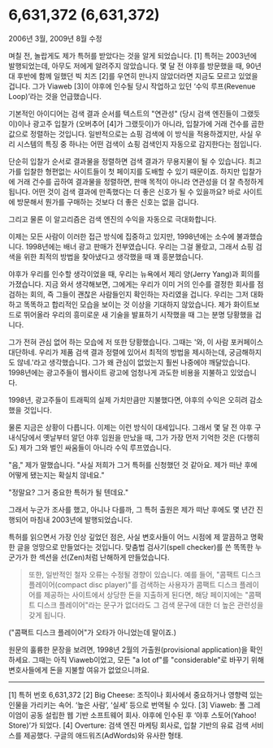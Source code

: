 # 6,631,372 (6,631,372)

2006년 3월, 2009년 8월 수정

며칠 전, 놀랍게도 제가 특허를 받았다는 것을 알게 되었습니다. [1] 특허는 2003년에 발행되었는데, 아무도 저에게 알려주지 않았습니다. 몇 달 전 야후를 방문했을 때, 90년대 후반에 함께 일했던 빅 치즈 [2]를 우연히 만나지 않았더라면 지금도 모르고 있었을 겁니다. 그가 Viaweb [3]이 야후에 인수될 당시 작업하고 있던 ‘수익 루프(Revenue Loop)’라는 것을 언급했습니다.

기본적인 아이디어는 검색 결과 순서를 텍스트의 "연관성" (당시 검색 엔진들이 그랬듯이)이나 광고주 입찰가 (오버추어 [4]가 그랬듯이)가 아니라, 입찰가에 거래 건수를 곱한 값으로 정렬하는 것입니다. 일반적으로는 쇼핑 검색에 이 방식을 적용하겠지만, 사실 우리 시스템의 특징 중 하나는 어떤 검색이 쇼핑 검색인지 자동으로 감지한다는 점입니다.

단순히 입찰가 순서로 결과물을 정렬하면 검색 결과가 무용지물이 될 수 있습니다. 최고가를 입찰한 형편없는 사이트들이 첫 페이지를 도배할 수 있기 때문이죠. 하지만 입찰가에 거래 건수를 곱하여 결과물을 정렬하면, 판매 목적이 아니라 연관성을 더 잘 측정하게 됩니다. 어떤 것이 검색 결과에 만족했다는 더 좋은 신호가 될 수 있을까요? 바로 사이트에 방문해서 뭔가를 구매하는 것보다 더 좋은 신호는 없을 겁니다.

그리고 물론 이 알고리즘은 검색 엔진의 수익을 자동으로 극대화합니다.

이제는 모든 사람이 이러한 접근 방식에 집중하고 있지만, 1998년에는 소수에 불과했습니다. 1998년에는 배너 광고 판매가 전부였습니다. 우리는 그걸 몰랐고, 그래서 쇼핑 검색을 위한 최적의 방법을 찾아냈다고 생각했을 때 꽤 흥분했습니다.

야후가 우리를 인수할 생각이었을 때, 우리는 뉴욕에서 제리 양(Jerry Yang)과 회의를 가졌습니다. 지금 와서 생각해보면, 그에게는 우리가 이미 거의 인수를 결정한 회사를 점검하는 회의, 즉 그들이 괜찮은 사람들인지 확인하는 자리였을 겁니다. 우리는 그저 대화하고 똑똑하고 합리적인 모습을 보이는 것 이상을 기대하지 않았습니다. 제가 화이트보드로 뛰어올라 우리의 흥미로운 새 기술을 발표하기 시작했을 때 그는 분명 당황했을 겁니다.

그가 전혀 관심 없어 하는 모습에 저 또한 당황했습니다. 그때는 '와, 이 사람 포커페이스 대단하네. 우리가 제품 검색 결과 정렬에 있어서 최적의 방법을 제시하는데, 궁금해하지도 않네.'라고 생각했습니다. 그가 왜 관심이 없었는지 훨씬 나중에야 깨달았습니다. 1998년에는 광고주들이 웹사이트 광고에 엄청나게 과도한 비용을 지불하고 있었습니다.

1998년, 광고주들이 트래픽의 실제 가치만큼만 지불했다면, 야후의 수익은 오히려 감소했을 것입니다.

물론 지금은 상황이 다릅니다. 이제는 이런 방식이 대세입니다. 그래서 몇 달 전 야후 구내식당에서 옛날부터 알던 야후 임원을 만났을 때, 그가 가장 먼저 기억한 것은 (다행히도) 제가 그와 벌인 싸움들이 아니라 수익 루프였습니다.

"음," 제가 말했습니다. "사실 저희가 그거 특허를 신청했던 것 같아요. 제가 떠난 후에 어떻게 됐는지는 확실치 않네요."

"정말요? 그거 중요한 특허가 될 텐데요."

그래서 누군가 조사를 했고, 아니나 다를까, 그 특허 출원은 제가 떠난 후에도 몇 년간 진행되어 마침내 2003년에 발행되었습니다.

특허를 읽으면서 가장 인상 깊었던 점은, 사실 변호사들이 어느 시점에 제 깔끔하고 명확한 글을 엉망으로 만들었다는 것입니다. 맞춤법 검사기(spell checker)를 쓴 똑똑한 누군가가 한 섹션을 선(Zen)처럼 난해하게 만들었습니다.

> 또한, 일반적인 철자 오류는 수정될 경향이 있습니다. 예를 들어, "콤팩트 디스크 플레이어(compact disc player)"를 검색하는 사용자가 콤팩트 디스크 플레이어를 제공하는 사이트에서 상당한 돈을 지출하게 된다면, 해당 페이지에는 "콤팩트 디스크 플레이어"라는 문구가 없더라도 그 검색 문구에 대한 더 높은 관련성을 갖게 됩니다.

("콤팩트 디스크 플레이어"가 오타가 아니었는데 말이죠.)

원문의 훌륭한 문장을 보려면, 1998년 2월의 가출원(provisional application)을 확인하세요. 그때는 아직 Viaweb이었고, 모든 "a lot of"를 "considerable"로 바꾸기 위해 변호사들에게 돈을 지불할 여유가 없었으니까요.

---
[1] 특허 번호 6,631,372
[2] Big Cheese: 조직이나 회사에서 중요하거나 영향력 있는 인물을 가리키는 속어. ‘높은 사람’, ‘실세’ 등으로 번역될 수 있다.
[3] Viaweb: 폴 그레이엄이 공동 설립한 웹 기반 소프트웨어 회사. 야후에 인수된 후 ‘야후 스토어(Yahoo! Store)’가 되었다.
[4] Overture: 검색 엔진 마케팅 회사로, 입찰 기반의 유료 검색 서비스를 제공했다. 구글의 애드워즈(AdWords)와 유사한 형태.